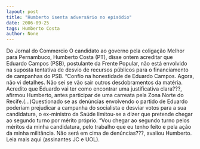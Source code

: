 ```yaml
---
layout: post
title: "Humberto isenta adversário no episódio"
date: 2006-09-25
tags: Humberto Costa
author: None
---
```

Do Jornal do Commercio
O candidato ao governo pela coligação Melhor para Pernambuco, Humberto Costa (PT), disse ontem acreditar que Eduardo Campos (PSB), postulante da Frente Popular, não está envolvido na suposta tentativa de desvio de recursos públicos para o financiamento de campanhas do PSB. “Confio na honestidade de Eduardo Campos. Agora, não vi detalhes. Não sei se vão sair outros desdobramentos da matéria. Acredito que Eduardo vai ter como encontrar uma justificativa clara???, afirmou Humberto, antes participar de uma carreata pela Zona Norte do Recife.(...)Questionado se as denúncias envolvendo o partido de Eduardo poderiam prejudicar a campanha do socialista e desviar votos para a sua candidatura, o ex-ministro da Saúde limitou-se a dizer que pretende chegar ao segundo turno por mérito próprio. “Vou chegar ao segundo turno pelos méritos da minha candidatura, pelo trabalho que eu tenho feito e pela ação da minha militância. Não será em cima de denúncias???, avaliou Humberto.
Leia mais aqui (assinantes JC e UOL). 